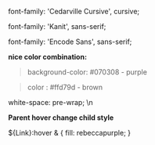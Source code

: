 font-family: 'Cedarville Cursive', cursive;

font-family: 'Kanit', sans-serif;

font-family: 'Encode Sans', sans-serif;

**nice color combination:**

> background-color: #070308 - purple

> color : #ffd79d - brown

white-space: pre-wrap; \n

**Parent hover change child style**

  ${Link}:hover & {
    fill: rebeccapurple;
  }


